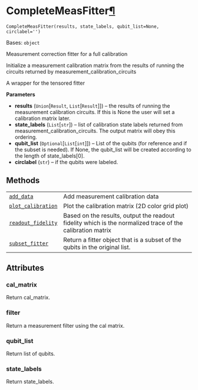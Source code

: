 # CompleteMeasFitter[¶](#completemeasfitter "Permalink to this headline")

<span id="undefined" />

`CompleteMeasFitter(results, state_labels, qubit_list=None, circlabel='')`

Bases: `object`

Measurement correction fitter for a full calibration

Initialize a measurement calibration matrix from the results of running the circuits returned by measurement\_calibration\_circuits

A wrapper for the tensored fitter

**Parameters**

*   **results** (`Union`\[`Result`, `List`\[`Result`]]) – the results of running the measurement calibration circuits. If this is None the user will set a calibration matrix later.
*   **state\_labels** (`List`\[`str`]) – list of calibration state labels returned from measurement\_calibration\_circuits. The output matrix will obey this ordering.
*   **qubit\_list** (`Optional`\[`List`\[`int`]]) – List of the qubits (for reference and if the subset is needed). If None, the qubit\_list will be created according to the length of state\_labels\[0].
*   **circlabel** (`str`) – if the qubits were labeled.

## Methods

|                                                                                                                                                                                                             |                                                                                                           |
| ----------------------------------------------------------------------------------------------------------------------------------------------------------------------------------------------------------- | --------------------------------------------------------------------------------------------------------- |
| [`add_data`](qiskit.ignis.mitigation.CompleteMeasFitter.add_data#qiskit.ignis.mitigation.CompleteMeasFitter.add_data "qiskit.ignis.mitigation.CompleteMeasFitter.add_data")                                 | Add measurement calibration data                                                                          |
| [`plot_calibration`](qiskit.ignis.mitigation.CompleteMeasFitter.plot_calibration#qiskit.ignis.mitigation.CompleteMeasFitter.plot_calibration "qiskit.ignis.mitigation.CompleteMeasFitter.plot_calibration") | Plot the calibration matrix (2D color grid plot)                                                          |
| [`readout_fidelity`](qiskit.ignis.mitigation.CompleteMeasFitter.readout_fidelity#qiskit.ignis.mitigation.CompleteMeasFitter.readout_fidelity "qiskit.ignis.mitigation.CompleteMeasFitter.readout_fidelity") | Based on the results, output the readout fidelity which is the normalized trace of the calibration matrix |
| [`subset_fitter`](qiskit.ignis.mitigation.CompleteMeasFitter.subset_fitter#qiskit.ignis.mitigation.CompleteMeasFitter.subset_fitter "qiskit.ignis.mitigation.CompleteMeasFitter.subset_fitter")             | Return a fitter object that is a subset of the qubits in the original list.                               |

## Attributes

<span id="undefined" />

### cal\_matrix

Return cal\_matrix.

<span id="undefined" />

### filter

Return a measurement filter using the cal matrix.

<span id="undefined" />

### qubit\_list

Return list of qubits.

<span id="undefined" />

### state\_labels

Return state\_labels.

